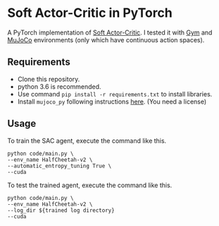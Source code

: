 # Soft Actor-Critic in PyTorch
A PyTorch implementation of [Soft Actor-Critic](https://arxiv.org/pdf/1812.05905.pdf). I tested it with [Gym](https://gym.openai.com/) and [MuJoCo](http://www.mujoco.org/) environments (only which have continuous action spaces). 

## Requirements
- Clone this repository.
- python 3.6 is recommended.
- Use command `pip install -r requirements.txt` to install libraries.
- Install `mujoco_py` following instructions [here](https://github.com/openai/mujoco-py). (You need a license)

## Usage
To train the SAC agent, execute the command like this.
```
python code/main.py \
--env_name HalfCheetah-v2 \
--automatic_entropy_tuning True \
--cuda
```

To test the trained agent, execute the command like this.
```
python code/main.py \
--env_name HalfCheetah-v2 \
--log_dir ${trained log directory}
--cuda
```
